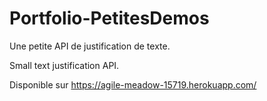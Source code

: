 # Portfolio-PetitesDemos
Une petite API de justification de texte.

Small text justification API.

Disponible sur https://agile-meadow-15719.herokuapp.com/


